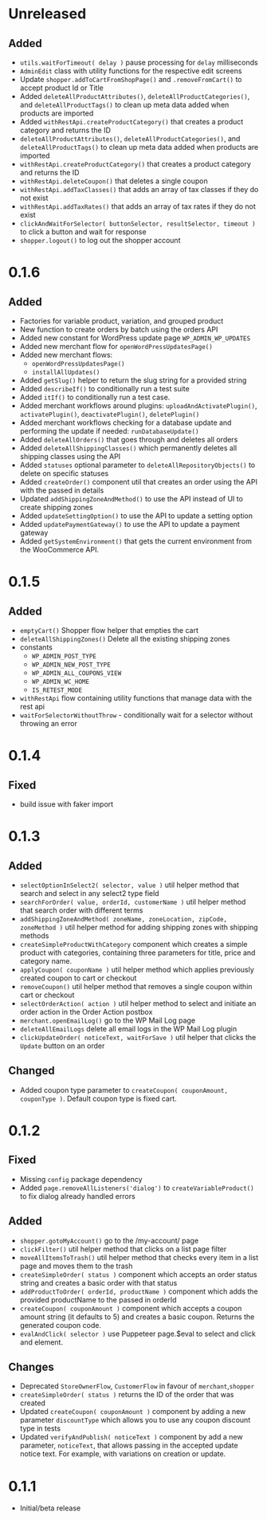 # Unreleased

## Added

- `utils.waitForTimeout( delay )` pause processing for `delay` milliseconds
- `AdminEdit` class with utility functions for the respective edit screens
- Update `shopper.addToCartFromShopPage()` and `.removeFromCart()` to accept product Id or Title
- Added `deleteAllProductAttributes()`, `deleteAllProductCategories()`, and `deleteAllProductTags()` to clean up meta data added when products are imported
- Added `withRestApi.createProductCategory()` that creates a product category and returns the ID
- `deleteAllProductAttributes()`, `deleteAllProductCategories()`, and `deleteAllProductTags()` to clean up meta data added when products are imported
- `withRestApi.createProductCategory()` that creates a product category and returns the ID
- `withRestApi.deleteCoupon()` that deletes a single coupon
- `withRestApi.addTaxClasses()` that adds an array of tax classes if they do not exist
- `withRestApi.addTaxRates()` that adds an array of tax rates if they do not exist
- `clickAndWaitForSelector( buttonSelector, resultSelector, timeout )` to click a button and wait for response
- `shopper.logout()` to log out the shopper account

# 0.1.6

## Added

- Factories for variable product, variation, and grouped product
- New function to create orders by batch using the orders API
- Added new constant for WordPress update page `WP_ADMIN_WP_UPDATES`
- Added new merchant flow for `openWordPressUpdatesPage()`
- Added new merchant flows:
  - `openWordPressUpdatesPage()`
  - `installAllUpdates()`
- Added `getSlug()` helper to return the slug string for a provided string
- Added `describeIf()` to conditionally run a test suite
- Added `itIf()` to conditionally run a test case.
- Added merchant workflows around plugins: `uploadAndActivatePlugin()`, `activatePlugin()`, `deactivatePlugin()`, `deletePlugin()`
- Added merchant workflows checking for a database update and performing the update if needed: `runDatabaseUpdate()`
- Added `deleteAllOrders()` that goes through and deletes all orders
- Added `deleteAllShippingClasses()` which permanently deletes all shipping classes using the API
- Added `statuses` optional parameter to `deleteAllRepositoryObjects()` to delete on specific statuses
- Added `createOrder()` component util that creates an order using the API with the passed in details
- Updated `addShippingZoneAndMethod()` to use the API instead of UI to create shipping zones
- Added `updateSettingOption()` to use the API to update a setting option
- Added `updatePaymentGateway()` to use the API to update a payment gateway
- Added `getSystemEnvironment()` that gets the current environment from the WooCommerce API.

# 0.1.5

## Added

- `emptyCart()` Shopper flow helper that empties the cart
- `deleteAllShippingZones()` Delete all the existing shipping zones
- constants
  - `WP_ADMIN_POST_TYPE`
  - `WP_ADMIN_NEW_POST_TYPE`
  - `WP_ADMIN_ALL_COUPONS_VIEW`
  - `WP_ADMIN_WC_HOME`
  - `IS_RETEST_MODE`
- `withRestApi` flow containing utility functions that manage data with the rest api
- `waitForSelectorWithoutThrow` - conditionally wait for a selector without throwing an error

# 0.1.4

## Fixed

- build issue with faker import

# 0.1.3

## Added

- `selectOptionInSelect2( selector, value )` util helper method that search and select in any select2 type field
- `searchForOrder( value, orderId, customerName )` util helper method that search order with different terms
- `addShippingZoneAndMethod( zoneName, zoneLocation, zipCode, zoneMethod )` util helper method for adding shipping zones with shipping methods
- `createSimpleProductWithCategory` component which creates a simple product with categories, containing three parameters for title, price and category name.
- `applyCoupon( couponName )` util helper method which applies previously created coupon to cart or checkout
- `removeCoupon()` util helper method that removes a single coupon within cart or checkout
- `selectOrderAction( action )` util helper method to select and initiate an order action in the Order Action postbox
- `merchant.openEmailLog()` go to the WP Mail Log page
- `deleteAllEmailLogs` delete all email logs in the WP Mail Log plugin
- `clickUpdateOrder( noticeText, waitForSave )` util helper that clicks the `Update` button on an order

## Changed

- Added coupon type parameter to `createCoupon( couponAmount, couponType )`. Default coupon type is fixed cart.

# 0.1.2

## Fixed

- Missing `config` package dependency
- Added `page.removeAllListeners('dialog')` to `createVariableProduct()` to fix dialog already handled errors

## Added

- `shopper.gotoMyAccount()` go to the /my-account/ page
- `clickFilter()` util helper method that clicks on a list page filter
- `moveAllItemsToTrash()` util helper method that checks every item in a list page and moves them to the trash
- `createSimpleOrder( status )` component which accepts an order status string and creates a basic order with that status
- `addProductToOrder( orderId, productName )` component which adds the provided productName to the passed in orderId
- `createCoupon( couponAmount )` component which accepts a coupon amount string (it defaults to 5) and creates a basic coupon. Returns the generated coupon code.
- `evalAndClick( selector )` use Puppeteer page.$eval to select and click and element.

## Changes

- Deprecated `StoreOwnerFlow`, `CustomerFlow` in favour of `merchant`,`shopper`
- `createSimpleOrder( status )` returns the ID of the order that was created
- Updated `createCoupon( couponAmount )` component by adding a new parameter `discountType` which allows you to use any coupon discount type in tests
- Updated `verifyAndPublish( noticeText )` component by add a new parameter, `noticeText`, that allows passing in the accepted update notice text. For example, with variations on creation or update.

# 0.1.1

- Initial/beta release
